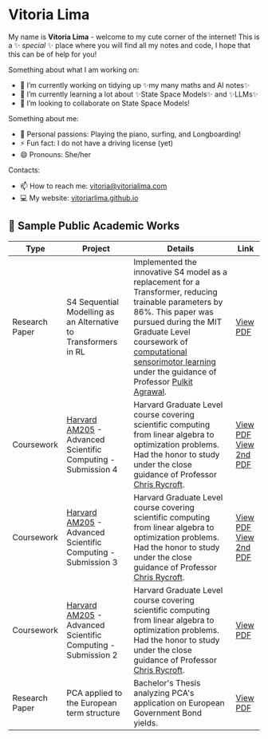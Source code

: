 # Vitoria Lima


My name is **Vitoria Lima** - welcome to my cute corner of the internet! This is a ✨ _special_ ✨ place where you will find all my notes and code, I hope that this can be of help for you! 

Something about what I am working on:
- 🔭 I’m currently working on tidying up ✨my many maths and AI notes✨
- 🌱 I’m currently learning a lot about ✨State Space Models✨ and ✨LLMs✨
- 👯 I’m looking to collaborate on State Space Models!

Something about me:
- 🌊 Personal passions: Playing the piano, surfing, and Longboarding!
- ⚡ Fun fact: I do not have a driving license (yet)
- 😄 Pronouns: She/her

Contacts:
- 📫 How to reach me: vitoria@vitorialima.com
- 💻 My website: [vitoriarlima.github.io](vitoriarlima.github.io)


## 📄 Sample Public Academic Works

| Type            | Project                                                                 | Details                                                                                                                | Link                                                                                                         |
|-----------------|-------------------------------------------------------------------------|------------------------------------------------------------------------------------------------------------------------|--------------------------------------------------------------------------------------------------------------|
| Research Paper  | S4 Sequential Modelling as an Alternative to Transformers in RL         | Implemented the innovative S4 model as a replacement for a Transformer, reducing trainable parameters by 86%. This paper was pursued during the MIT Graduate Level coursework of [computational sensorimotor learning](https://pulkitag.github.io/6.8200/) under the guidance of Professor [Pulkit Agrawal](https://people.csail.mit.edu/pulkitag/). | [View PDF](https://vitoriarlima.github.io/projects/S4_decision_transformer.pdf)                              |
| Coursework      | [Harvard AM205](https://people.math.wisc.edu/~chr/am205/material.html) - Advanced Scientific Computing - Submission 4 | Harvard Graduate Level course covering scientific computing from linear algebra to optimization problems. Had the honor to study under the close guidance of Professor [Chris Rycroft](https://scholar.google.com/citations?user=IS_xUuIAAAAJ&hl=en). | [View PDF](https://github.com/vitoriarlima/harvard-am205-numerical-methods/blob/master/HW4/writeup.pdf) <br> [View 2nd PDF](https://github.com/vitoriarlima/harvard-am205-numerical-methods/blob/master/HW4/writeup1.pdf) |
| Coursework      | [Harvard AM205](https://people.math.wisc.edu/~chr/am205/material.html) - Advanced Scientific Computing - Submission 3 | Harvard Graduate Level course covering scientific computing from linear algebra to optimization problems. Had the honor to study under the close guidance of Professor [Chris Rycroft](https://scholar.google.com/citations?user=IS_xUuIAAAAJ&hl=en). | [View PDF](https://github.com/vitoriarlima/harvard-am205-numerical-methods/blob/master/HW3/writeup.pdf) <br> [View 2nd PDF](https://github.com/vitoriarlima/harvard-am205-numerical-methods/blob/master/HW3/writeup24.pdf) |
| Coursework      | [Harvard AM205](https://people.math.wisc.edu/~chr/am205/material.html) - Advanced Scientific Computing - Submission 2 | Harvard Graduate Level course covering scientific computing from linear algebra to optimization problems. Had the honor to study under the close guidance of Professor [Chris Rycroft](https://scholar.google.com/citations?user=IS_xUuIAAAAJ&hl=en). | [View PDF](https://github.com/vitoriarlima/harvard-am205-numerical-methods/blob/master/HW2/AM_205_hw2_writeupl.pdf) |
| Research Paper  | PCA applied to the European term structure | Bachelor's Thesis analyzing PCA's application on European Government Bond yields.                                      | [View PDF](https://vitoriarlima.github.io/files/PCA_Bond_Portfolio.pdf)                                      |
